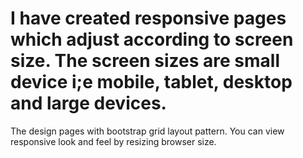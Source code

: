# I have created responsive pages which adjust according to screen size. The screen sizes are small device i;e mobile, tablet, desktop and large devices.

The design pages with bootstrap grid layout pattern. You can view responsive look and feel by resizing browser size.